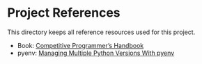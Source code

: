 # Project References

This directory keeps all reference resources used for this project.

- Book: [Competitive Programmer’s Handbook](./Competitive%20Programmer’s%20Handbook.pdf)
- pyenv: [Managing Multiple Python Versions With pyenv](https://realpython.com/intro-to-pyenv/)
